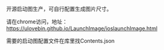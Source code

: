 开源启动图生产，可自行配置生成图片尺寸。

请在chrome访问，地址：https://ulovebin.github.io/LaunchImage/ioslaunchImage.html

需要的启动图配置文件在库里找Contents.json
